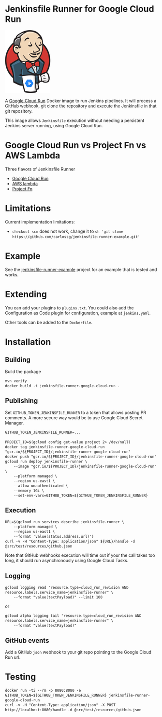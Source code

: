 # Jenkinsfile Runner for Google Cloud Run

<img src="images/jenkins-google-cloud-run.png" width="150">

A [Google Cloud Run](https://cloud.google.com/run) Docker image to run Jenkins pipelines. It will process a GitHub webhook, git clone the repository and execute the Jenkinsfile in that git repository.

This image allows `Jenkinsfile` execution without needing a persistent Jenkins server running,
using Google Cloud Run.

# Google Cloud Run vs Project Fn vs AWS Lambda

Three flavors of Jenkinsfile Runner

* [Google Cloud Run](https://github.com/carlossg/jenkinsfile-runner-google-cloud-run)
* [AWS lambda](https://github.com/carlossg/jenkinsfile-runner-lambda)
* [Project Fn](https://github.com/carlossg/jenkinsfile-runner-fn)

# Limitations

Current implementation limitations:

* `checkout scm` does not work, change it to `sh 'git clone https://github.com/carlossg/jenkinsfile-runner-example.git'`

# Example

See the [jenkinsfile-runner-example](https://github.com/carlossg/jenkinsfile-runner-example) project for an example that is tested and works.

# Extending

You can add your plugins to `plugins.txt`.
You could also add the Configuration as Code plugin for configuration, example at `jenkins.yaml`.

Other tools can be added to the `Dockerfile`.

# Installation


## Building

Build the package

```
mvn verify
docker build -t jenkinsfile-runner-google-cloud-run .
```

## Publishing

Set `GITHUB_TOKEN_JENKINSFILE_RUNNER` to a token that allows posting PR comments.
A more secure way would be to use Google Cloud Secret Manager.

```
GITHUB_TOKEN_JENKINSFILE_RUNNER=...

PROJECT_ID=$(gcloud config get-value project 2> /dev/null)
docker tag jenkinsfile-runner-google-cloud-run "gcr.io/${PROJECT_ID}/jenkinsfile-runner-google-cloud-run"
docker push "gcr.io/${PROJECT_ID}/jenkinsfile-runner-google-cloud-run"
gcloud run deploy jenkinsfile-runner \
    --image "gcr.io/${PROJECT_ID}/jenkinsfile-runner-google-cloud-run" \
    --platform managed \
    --region us-east1 \
    --allow-unauthenticated \
    --memory 1Gi \
    --set-env-vars=GITHUB_TOKEN=${GITHUB_TOKEN_JENKINSFILE_RUNNER}
```

## Execution

```
URL=$(gcloud run services describe jenkinsfile-runner \
    --platform managed \
    --region us-east1 \
    --format 'value(status.address.url)')
curl -v -H "Content-Type: application/json" ${URL}/handle -d @src/test/resources/github.json
```

Note that GitHub webhooks execution will time out if your the call takes too long, it should run asynchronously
using Google Cloud Tasks.

## Logging

```
gcloud logging read "resource.type=cloud_run_revision AND resource.labels.service_name=jenkinsfile-runner" \
    --format "value(textPayload)" --limit 100
```

or

```
gcloud alpha logging tail "resource.type=cloud_run_revision AND resource.labels.service_name=jenkinsfile-runner" \
    --format "value(textPayload)"
```


## GitHub events

Add a GitHub `json` webhook to your git repo pointing to the Google Cloud Run url.

# Testing

```
docker run -ti --rm -p 8080:8080 -e GITHUB_TOKEN=${GITHUB_TOKEN_JENKINSFILE_RUNNER} jenkinsfile-runner-google-cloud-run
curl -v -H "Content-Type: application/json" -X POST http://localhost:8080/handle -d @src/test/resources/github.json
```
